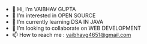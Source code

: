 - 👋 Hi, I’m VAIBHAV GUPTA
- 👀 I’m interested in OPEN SOURCE
- 🌱 I’m currently learning DSA IN JAVA
- 💞️ I’m looking to collaborate on WEB DEVELOPMENT
- 📫 How to reach me : vaibhavg4651@gmail.com

<!---
Vaibhavg4651/Vaibhavg4651 is a ✨ special ✨ repository because its `README.md` (this file) appears on your GitHub profile.
You can click the Preview link to take a look at your changes.
--->
